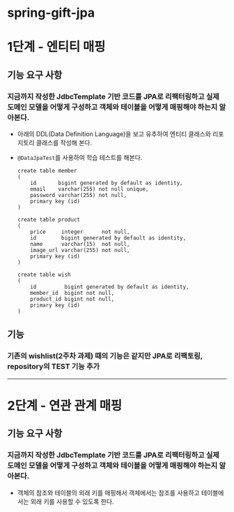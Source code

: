 # spring-gift-jpa

# 1단계 - 엔티티 매핑
## 기능 요구 사항
### 지금까지 작성한 JdbcTemplate 기반 코드를 JPA로 리팩터링하고 실제 도메인 모델을 어떻게 구성하고 객체와 테이블을 어떻게 매핑해야 하는지 알아본다.
- 아래의 DDL(Data Definition Language)을 보고 유추하여 엔티티 클래스와 리포지토리 클래스를 작성해 본다.
- `@DataJpaTest`를 사용하여 학습 테스트를 해본다.
    ```jsonc
    create table member
    (
        id       bigint generated by default as identity,
        email    varchar(255) not null unique,
        password varchar(255) not null,
        primary key (id)
    )
    ```

    ```jsonc
    create table product
    (
        price     integer      not null,
        id        bigint generated by default as identity,
        name      varchar(15)  not null,
        image_url varchar(255) not null,
        primary key (id)
    )
    ```

    ```jsonc
    create table wish
    (
        id         bigint generated by default as identity,
        member_id  bigint not null,
        product_id bigint not null,
        primary key (id)
    )
    ```
## 기능
### 기존의 wishlist(2주차 과제) 때의 기능은 같지만 JPA로 리팩토링, repository의 TEST 기능 추가

---

# 2단계 - 연관 관계 매핑
## 기능 요구 사항
### 지금까지 작성한 JdbcTemplate 기반 코드를 JPA로 리팩터링하고 실제 도메인 모델을 어떻게 구성하고 객체와 테이블을 어떻게 매핑해야 하는지 알아본다.
- 객체의 참조와 테이블의 외래 키를 매핑해서 객체에서는 참조를 사용하고 테이블에서는 외래 키를 사용할 수 있도록 한다.